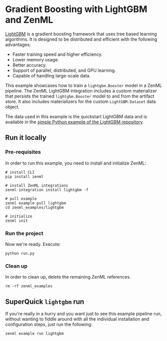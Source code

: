 # Gradient Boosting with LightGBM and ZenML

[LightGBM](https://lightgbm.readthedocs.io/en/latest/) is a gradient boosting framework that uses tree based learning algorithms. It is designed to be distributed and efficient with the following advantages:

- Faster training speed and higher efficiency.
- Lower memory usage.
- Better accuracy.
- Support of parallel, distributed, and GPU learning.
- Capable of handling large-scale data.

This example showcases how to train a `lightgbm.Booster` model in a ZenML pipeline. The ZenML LightGBM integration includes a custom materializer that persists the trained `lightgbm.Booster` model to and from the artifact store. It also includes materializers for the custom `LightGBM.Dataset` data object.

The data used in this example is the quickstart LightGBM data and is available in the [simple Python example of the LightGBM repository](https://github.com/microsoft/LightGBM/blob/master/examples/python-guide/simple_example.py).

## Run it locally

### Pre-requisites
In order to run this example, you need to install and initialize ZenML:

```shell
# install CLI
pip install zenml

# install ZenML integrations
zenml integration install lightgbm -f

# pull example
zenml example pull lightgbm
cd zenml_examples/lightgbm

# initialize
zenml init
```

### Run the project
Now we're ready. Execute:

```shell
python run.py
```

### Clean up
In order to clean up, delete the remaining ZenML references.

```shell
rm -rf zenml_examples
```

## SuperQuick `lightgbm` run

If you're really in a hurry and you want just to see this example pipeline run,
without wanting to fiddle around with all the individual installation and
configuration steps, just run the following:

```shell
zenml example run lightgbm
```
